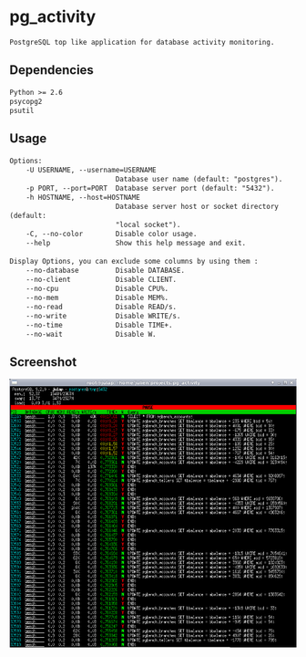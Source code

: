 pg_activity
===========

	PostgreSQL top like application for database activity monitoring.

Dependencies
------------

	Python >= 2.6
	psycopg2
	psutil

Usage
-----

	Options:
		-U USERNAME, --username=USERNAME
                        	  Database user name (default: "postgres").
		-p PORT, --port=PORT  Database server port (default: "5432").
		-h HOSTNAME, --host=HOSTNAME
							  Database server host or socket directory (default:
                        	  "local socket").
		-C, --no-color        Disable color usage.
		--help                Show this help message and exit.

	Display Options, you can exclude some columns by using them :
		--no-database         Disable DATABASE.
    	--no-client           Disable CLIENT.
    	--no-cpu              Disable CPU%.
    	--no-mem              Disable MEM%.
    	--no-read             Disable READ/s.
    	--no-write            Disable WRITE/s.
    	--no-time             Disable TIME+.
    	--no-wait             Disable W.

Screenshot
----------

![pg_activity screenshot](./screenshot.png)
